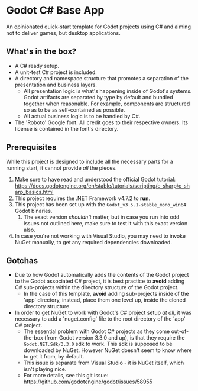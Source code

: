 # Godot C# Base App
An opinionated quick-start template for Godot projects using C# and aiming not to deliver games, but desktop applications. 

## What's in the box?
* A C# ready setup. 
* A unit-test C# project is included. 
* A directory and namespace structure that promotes a separation of the presentation and business layers. 
  * All presentation logic is what's happening inside of Godot's systems. Godot artifacts are separated by type by default and bundled together when reasonable. For example, components are structured so as to be as self-contained as possible. 
  * All actual business logic is to be handled by C#. 
* The 'Roboto' Google font. All credit goes to their respective owners. Its license is contained in the font's directory. 

## Prerequisites
While this project is designed to include all the necessary parts for a running start, it cannot provide _all_ the pieces. 

1. Make sure to have read and understood the official Godot tutorial: https://docs.godotengine.org/en/stable/tutorials/scripting/c_sharp/c_sharp_basics.html
2. This project requires the .NET Framework v4.7.2 to **run**. 
3. This project has been set up with the `Godot_v3.5.1-stable_mono_win64` Godot binaries. 
   1. The exact version _shouldn't_ matter, but in case you run into odd issues not outlined here, make sure to test it with this exact version also. 
4. In case you're not working with Visual Studio, you may need to invoke NuGet manually, to get any required dependencies downloaded. 

## Gotchas
* Due to how Godot automatically adds the contents of the Godot project to the Godot associated C# project, it is best practice to **avoid** adding C# sub-projects within the directory structure of the Godot project. 
  * In the case of this template, **avoid** adding sub-projects inside of the 'app' directory, instead, place them one level up, inside the cloned directory structure. 
* In order to get NuGet to work with Godot's C# project setup _at all_, it was necessary to add a 'nuget.config' file to the root directory of the 'app' C# project. 
  * The essential problem with Godot C# projects as they come out-of-the-box (from Godot version 3.3.0 and up), is that they require the `Godot.NET.Sdk/3.3.0` sdk to work. This sdk is supposed to be downloaded by NuGet. However NuGet doesn't seem to know where to get it  from, by default. 
  * This issue is separate from Visual Studio - it is NuGet itself, which isn't playing nice. 
  * For more details, see this git issue: https://github.com/godotengine/godot/issues/58955